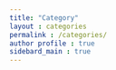 ```yaml
---
title: "Category"
layout : categories
permalink : /categories/
author profile : true
sidebard_main : true
---
```

